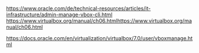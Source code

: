https://www.oracle.com/de/technical-resources/articles/it-infrastructure/admin-manage-vbox-cli.html
https://www.virtualbox.org/manual/ch06.htmlhttps://www.virtualbox.org/manual/ch06.html

https://docs.oracle.com/en/virtualization/virtualbox/7.0/user/vboxmanage.html

